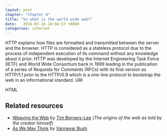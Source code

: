 ```yaml
---
layout: post
chapter: "Chapter 4"
title: "So what is the world wide web?"
date:   2016-03-16 18:04:57 +0800
categories: internet
---
```


HTTP
explains how files are formatted and transmitted between the server and the browser. HTTP is considered as a stateless protocol due to the process of independent execution of its command without any knowledge about it prior. 
HTTP was developed by the Internet Engineering Task Force (IETF) and World Wide Consortium back in 1999 leading in the publication of a series of Requests for Comments (RFCs) with its first version as HTTP/1.1 prior to the HTTP/0.9 which is a one-line protocol to bootstrap the web in an informational standard.
URI

HTML


## Related resources
- [Weaving the Web](https://www.w3.org/People/Berners-Lee/Weaving/Overview.html) by [Tim Berners-Lee](https://www.w3.org/People/Berners-Lee/) (*The origins of the web as told by the creator himself*)
- [As We May Think](http://www.theatlantic.com/magazine/archive/1945/07/as-we-may-think/303881/) by [Vannevar Bush](https://www.ibiblio.org/pioneers/bush.html)

